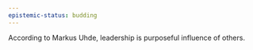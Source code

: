 ```yaml
---
epistemic-status: budding
---
```


According to Markus Uhde, leadership is purposeful influence of others.